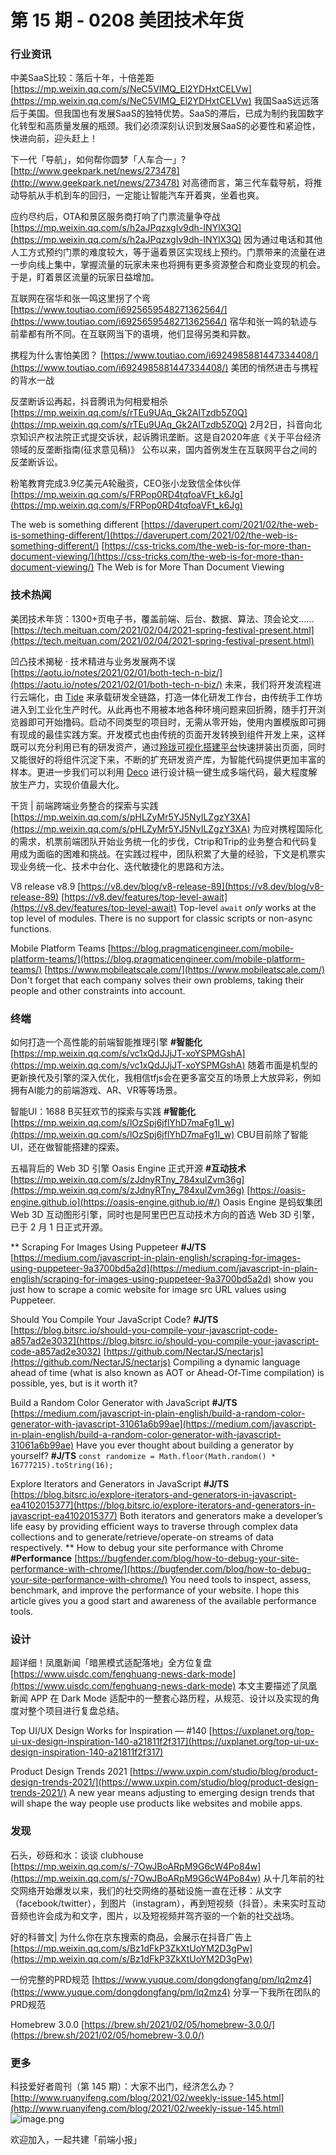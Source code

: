 # 第 15 期 - 0208 美团技术年货
### 行业资讯
中美SaaS比较：落后十年，十倍差距
[https://mp.weixin.qq.com/s/NeC5VIMQ_El2YDHxtCELVw](https://mp.weixin.qq.com/s/NeC5VIMQ_El2YDHxtCELVw)
我国SaaS远远落后于美国。但我国也有发展SaaS的独特优势。SaaS的滞后，已成为制约我国数字化转型和高质量发展的瓶颈。我们必须深刻认识到发展SaaS的必要性和紧迫性，快进向前，迎头赶上！

下一代「导航」，如何帮你圆梦「人车合一」?
[http://www.geekpark.net/news/273478](http://www.geekpark.net/news/273478)
对高德而言，第三代车载导航，将推动导航从手机到车的回归，一定能让智能汽车开着爽，坐着也爽。

应约尽约后，OTA和景区服务商打响了门票流量争夺战
[https://mp.weixin.qq.com/s/h2aJPqzxgIv9dh-INYlX3Q](https://mp.weixin.qq.com/s/h2aJPqzxgIv9dh-INYlX3Q)
因为通过电话和其他人工方式预约门票的难度较大，等于逼着景区实现线上预约。门票带来的流量在进一步向线上集中，掌握流量的玩家未来也将拥有更多资源整合和商业变现的机会。于是，盯着景区流量的玩家日益增加。

互联网在宿华和张一鸣这里拐了个弯
[https://www.toutiao.com/i6925659548271362564/](https://www.toutiao.com/i6925659548271362564/)
宿华和张一鸣的轨迹与前辈都有所不同。在互联网当下的语境，他们显得另类和异数。

携程为什么害怕美团？
[https://www.toutiao.com/i6924985881447334408/](https://www.toutiao.com/i6924985881447334408/)
美团的悄然进击与携程的背水一战

反垄断诉讼再起，抖音腾讯为何相爱相杀
[https://mp.weixin.qq.com/s/rTEu9UAq_Gk2AITzdb5Z0Q](https://mp.weixin.qq.com/s/rTEu9UAq_Gk2AITzdb5Z0Q)
2月2日，抖音向北京知识产权法院正式提交诉状，起诉腾讯垄断。这是自2020年底《关于平台经济领域的反垄断指南(征求意见稿)》 公布以来，国内首例发生在互联网平台之间的反垄断诉讼。

粉笔教育完成3.9亿美元A轮融资，CEO张小龙致信全体伙伴
[https://mp.weixin.qq.com/s/FRPop0RD4tqfoaVFt_k6Jg](https://mp.weixin.qq.com/s/FRPop0RD4tqfoaVFt_k6Jg)

The web is something different
[https://daverupert.com/2021/02/the-web-is-something-different/](https://daverupert.com/2021/02/the-web-is-something-different/)
[https://css-tricks.com/the-web-is-for-more-than-document-viewing/](https://css-tricks.com/the-web-is-for-more-than-document-viewing/)
The Web is for More Than Document Viewing

### 技术热闻
美团技术年货：1300+页电子书，覆盖前端、后台、数据、算法、顶会论文……
[https://tech.meituan.com/2021/02/04/2021-spring-festival-present.html](https://tech.meituan.com/2021/02/04/2021-spring-festival-present.html)

凹凸技术揭秘 · 技术精进与业务发展两不误
[https://aotu.io/notes/2021/02/01/both-tech-n-biz/](https://aotu.io/notes/2021/02/01/both-tech-n-biz/)
未来，我们将开发流程进行云端化，由 [Tide](https://mp.weixin.qq.com/s?__biz=MzIxMzExMjYwOQ==&mid=2651894710&idx=2&sn=545b443656bfb32c0d67d4cc5ad5385e) 来承载研发全链路，打造一体化研发工作台，由传统手工作坊进入到工业化生产时代。从此再也不用被本地各种环境问题来回折腾，随手打开浏览器即可开始撸码。启动不同类型的项目时，无需从零开始，使用内置模版即可拥有现成的最佳实践方案。开发模式也由传统的页面开发转换到组件开发上来，这样既可以充分利用已有的研发资产，通过[羚珑可视化搭建平台](https://mp.weixin.qq.com/s?__biz=MzIxMzExMjYwOQ==&mid=2651894601&idx=2&sn=b95c335b5d692b4355647abfe05076f5)快速拼装出页面，同时又能很好的将组件沉淀下来，不断的扩充研发资产库，为智能代码提供更加丰富的样本。更进一步我们可以利用 [Deco](https://mp.weixin.qq.com/s?__biz=MzIxMzExMjYwOQ==&mid=2651894601&idx=1&sn=ff0acc76d6fc55671381e6d16c475db4) 进行设计稿一键生成多端代码，最大程度解放生产力，实现价值最大化。

干货 | 前端跨端业务整合的探索与实践
[https://mp.weixin.qq.com/s/pHLZyMr5YJ5NyILZgzY3XA](https://mp.weixin.qq.com/s/pHLZyMr5YJ5NyILZgzY3XA)
为应对携程国际化的需求，机票前端团队开始业务统一化的步伐，Ctrip和Trip的业务整合和代码复用成为面临的困难和挑战。在实践过程中，团队积累了大量的经验，下文是机票实现业务统一化、技术中台化、迭代敏捷化的思路和方法。

V8 release v8.9
[https://v8.dev/blog/v8-release-89](https://v8.dev/blog/v8-release-89)
[https://v8.dev/features/top-level-await](https://v8.dev/features/top-level-await)
Top-level `await` _only_ works at the top level of modules. There is no support for classic scripts or non-async functions.

Mobile Platform Teams
[https://blog.pragmaticengineer.com/mobile-platform-teams/](https://blog.pragmaticengineer.com/mobile-platform-teams/)
[https://www.mobileatscale.com/](https://www.mobileatscale.com/)
Don't forget that each company solves their own problems, taking their people and other constraints into account.

### 终端
如何打造一个高性能的前端智能推理引擎 **#智能化**
[https://mp.weixin.qq.com/s/vc1xQdJJjJT-xoYSPMGshA](https://mp.weixin.qq.com/s/vc1xQdJJjJT-xoYSPMGshA)
随着市面是机型的更新换代及引擎的深入优化，我相信tfjs会在更多富交互的场景上大放异彩，例如拥有AI能力的前端游戏、AR、VR等等场景。

智能UI：1688 B买狂欢节的探索与实践 **#智能化**
[https://mp.weixin.qq.com/s/lOzSpj6jflYhD7maFg1I_w](https://mp.weixin.qq.com/s/lOzSpj6jflYhD7maFg1I_w)
CBU目前除了智能UI，还在做智能搭建的探索。

五福背后的 Web 3D 引擎 Oasis Engine 正式开源 **#互动技术**
[https://mp.weixin.qq.com/s/zJdnyRTny_784xulZvm36g](https://mp.weixin.qq.com/s/zJdnyRTny_784xulZvm36g)
[https://oasis-engine.github.io](https://oasis-engine.github.io/#/)
Oasis Engine 是蚂蚁集团 Web 3D 互动图形引擎，同时也是阿里巴巴互动技术方向的首选 Web 3D 引擎，已于 2 月 1 日正式开源。


**
Scraping For Images Using Puppeteer **#J/TS**
[https://medium.com/javascript-in-plain-english/scraping-for-images-using-puppeteer-9a3700bd5a2d](https://medium.com/javascript-in-plain-english/scraping-for-images-using-puppeteer-9a3700bd5a2d)
show you just how to scrape a comic website for image src URL values using Puppeteer.

Should You Compile Your JavaScript Code? **#J/TS**
[https://blog.bitsrc.io/should-you-compile-your-javascript-code-a857ad2e3032](https://blog.bitsrc.io/should-you-compile-your-javascript-code-a857ad2e3032)
[https://github.com/NectarJS/nectarjs](https://github.com/NectarJS/nectarjs)
Compiling a dynamic language ahead of time (what is also known as AOT or Ahead-Of-Time compilation) is possible, yes, but is it worth it?

Build a Random Color Generator with JavaScript **#J/TS**
[https://medium.com/javascript-in-plain-english/build-a-random-color-generator-with-javascript-31061a6b99ae](https://medium.com/javascript-in-plain-english/build-a-random-color-generator-with-javascript-31061a6b99ae)
Have you ever thought about building a generator by yourself? **#J/TS**
`const randomize = Math.floor(Math.random() * 16777215).toString(16);`

Explore Iterators and Generators in JavaScript **#J/TS**
[https://blog.bitsrc.io/explore-iterators-and-generators-in-javascript-ea4102015377](https://blog.bitsrc.io/explore-iterators-and-generators-in-javascript-ea4102015377)
Both iterators and generators make a developer’s life easy by providing efficient ways to traverse through complex data collections and to generate/retrieve/operate-on streams of data respectively.
**
How to debug your site performance with Chrome **#Performance**
[https://bugfender.com/blog/how-to-debug-your-site-performance-with-chrome/](https://bugfender.com/blog/how-to-debug-your-site-performance-with-chrome/)
You need tools to inspect, assess, benchmark, and improve the performance of your website. I hope this article gives you a good start and awareness of the available performance tools.

### 设计
超详细！凤凰新闻「暗黑模式适配落地」全方位复盘
[https://www.uisdc.com/fenghuang-news-dark-mode](https://www.uisdc.com/fenghuang-news-dark-mode)
本文主要描述了凤凰新闻 APP 在 Dark Mode 适配中的一整套心路历程，从规范、设计以及实现的角度对整个项目进行复盘总结。

Top UI/UX Design Works for Inspiration — #140
[https://uxplanet.org/top-ui-ux-design-inspiration-140-a21811f2f317](https://uxplanet.org/top-ui-ux-design-inspiration-140-a21811f2f317)

Product Design Trends 2021
[https://www.uxpin.com/studio/blog/product-design-trends-2021/](https://www.uxpin.com/studio/blog/product-design-trends-2021/)
A new year means adjusting to emerging design trends that will shape the way people use products like websites and mobile apps.

### 发现
石头，砂砾和水：谈谈 clubhouse
[https://mp.weixin.qq.com/s/-7OwJBoARpM9G6cW4Po84w](https://mp.weixin.qq.com/s/-7OwJBoARpM9G6cW4Po84w)
从十几年前的社交网络开始爆发以来，我们的社交网络的基础设施一直在迁移：从文字（facebook/twitter），到图片（instagram），再到短视频（抖音）。未来实时互动音频也许会成为和文字，图片，以及短视频并驾齐驱的一个新的社交战场。

好的科普文| 为什么你在京东搜索的商品，会展示在抖音广告上
[https://mp.weixin.qq.com/s/Bz1dFkP3ZkXtUoYM2D3gPw](https://mp.weixin.qq.com/s/Bz1dFkP3ZkXtUoYM2D3gPw)

一份完整的PRD规范
[https://www.yuque.com/dongdongfang/pm/lq2mz4](https://www.yuque.com/dongdongfang/pm/lq2mz4)
分享一下我所在团队的PRD规范

Homebrew 3.0.0
[https://brew.sh/2021/02/05/homebrew-3.0.0/](https://brew.sh/2021/02/05/homebrew-3.0.0/)

### 更多


科技爱好者周刊（第 145 期）：大家不出门，经济怎么办？
[http://www.ruanyifeng.com/blog/2021/02/weekly-issue-145.html](http://www.ruanyifeng.com/blog/2021/02/weekly-issue-145.html)
![image.png](https://cdn.nlark.com/yuque/0/2020/png/85771/1605930034828-7fc81343-651f-4a15-8465-eebe5a23cf61.png#align=left&display=inline&height=31&margin=%5Bobject%20Object%5D&name=image.png&originHeight=90&originWidth=2186&size=14325&status=done&style=none&width=746)


欢迎加入，一起共建「前端小报」
